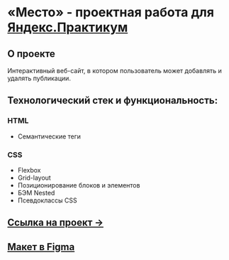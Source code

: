# «Место» - проектная работа для [Яндекс.Практикум](https://practicum.yandex.ru/)

## О проекте
Интерактивный веб-сайт, в котором пользователь может добавлять и удалять публикации.

## Технологический стек и функциональность:
### HTML
* Семантические теги
### CSS
* Flexbox
* Grid-layout
* Позиционирование блоков и элементов
* БЭМ Nested
* Псевдоклассы CSS

## [Ссылка на проект &rarr;](https://murad088.github.io/mesto-project/)

## [Макет в Figma](https://www.figma.com/file/2cn9N9jSkmxD84oJik7xL7/JavaScript.-Sprint-4?node-id=0%3A1)
